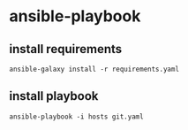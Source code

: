 # ansible-playbook

## install requirements

```shell
ansible-galaxy install -r requirements.yaml
```

## install playbook

```shell
ansible-playbook -i hosts git.yaml
```
